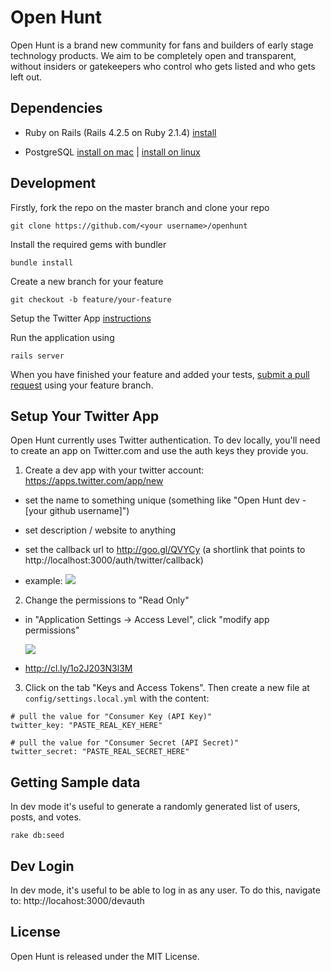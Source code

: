 # Open Hunt

Open Hunt is a brand new community for fans and builders of early stage technology products. We aim to be completely open and transparent, without insiders or gatekeepers who control who gets listed and who gets left out.


## Dependencies

* Ruby on Rails (Rails 4.2.5 on Ruby 2.1.4) [install](http://railsapps.github.io/installrubyonrails-mac.html)

* PostgreSQL [install on mac](http://postgresapp.com/) | [install on linux](https://wiki.postgresql.org/wiki/Detailed_installation_guides)



## Development

Firstly, fork the repo on the master branch and clone your repo

`git clone https://github.com/<your username>/openhunt`

Install the required gems with bundler

`bundle install`

Create a new branch for your feature

`git checkout -b feature/your-feature`


Setup the Twitter App [instructions](#Setup-Your-Twitter-App)

Run the application using

`rails server`

When you have finished your feature and added your tests, [submit a pull request](https://github.com/OpenHunting/openhunt/compare) using your feature branch.


## Setup Your Twitter App

Open Hunt currently uses Twitter authentication. To dev locally, you'll need to create an app on Twitter.com and use the auth keys they provide you.

1) Create a dev app with your twitter account: https://apps.twitter.com/app/new

  * set the name to something unique (something like "Open Hunt dev - [your github username]")

  * set description / website to anything

  * set the callback url to http://goo.gl/QVYCy (a shortlink that points to http://localhost:3000/auth/twitter/callback)

  * example: ![](http://cl.ly/3W3P0u0j3q1A/content)


2) Change the permissions to "Read Only"

  * in "Application Settings -> Access Level", click "modify app permissions"

    ![](http://cl.ly/2I0D0e1R0c0d/content)

  * http://cl.ly/1o2J203N3l3M

3) Click on the tab "Keys and Access Tokens". Then create a new file at `config/settings.local.yml` with the content:

```
# pull the value for "Consumer Key (API Key)"
twitter_key: "PASTE_REAL_KEY_HERE"

# pull the value for "Consumer Secret (API Secret)"
twitter_secret: "PASTE_REAL_SECRET_HERE"
```

## Getting Sample data

In dev mode it's useful to generate a randomly generated list of users, posts, and votes.

    rake db:seed


## Dev Login

In dev mode, it's useful to be able to log in as any user. To do this, navigate to: http://locahost:3000/devauth


## License

Open Hunt is released under the MIT License.
